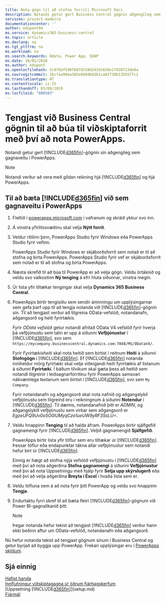 ```yaml
---
title: Nota gögn til að stofna forrit| Microsoft Docs
description: Notandi getur gert Business Central gögnin aðgengileg sem gagnaveitu og tiltekið OData vefslóð úr vefþjónustunni til að búa til viðskiptaforrit með því að nota PowerApps.
services: project-madeira
documentationcenter: ''
author: edupont04
ms.service: dynamics365-business-central
ms.topic: article
ms.devlang: na
ms.tgt_pltfrm: na
ms.workload: na
ms.search.keywords: Odata, Power App, SOAP
ms.date: 10/01/2018
ms.author: edupont
ms.openlocfilehash: 5c07daf590fb87d318d2d3dc656e17838f23de8a
ms.sourcegitcommit: 1bcfaa99ea302e6b84b8361ca02730b135557fc1
ms.translationtype: HT
ms.contentlocale: is-IS
ms.lasthandoff: 03/08/2019
ms.locfileid: "800583"
---
```

# <a name="connecting-to-your-business-central-data-to-build-a-business-app-using-powerapps"></a>Tengjast við Business Central gögnin til að búa til viðskiptaforrit með því að nota PowerApps.
Notandi getur gert [!INCLUDE[d365fin](includes/d365fin_md.md)]-gögnin sín aðgengileg sem gagnaveitu í PowerApps.  

> [!NOTE]  
>   Notandi verður að vera með gildan reikning hjá [!INCLUDE[d365fin](includes/d365fin_md.md)] og hjá PowerApps.  

## <a name="to-add-included365finincludesd365finmdmd-as-a-data-source-in-powerapps"></a>Til að bæta [!INCLUDE[d365fin](includes/d365fin_md.md)] við sem gagnaveitu í PowerApps
1. Flettið í [powerapps.microsoft.com](https://powerapps.microsoft.com/en-us/) í vafranum og skráið ykkur svo inn.
2. Á vinstra yfirlitssvæðinu skal velja **Nýtt forrit**.
3. Veldur ritilinn þinn, PowerApps Studio fyrir Windows eða PowerApps Studio fyrir vefinn.

   PowerApps Studio fyrir Windows er skjáborðsforrit sem notað er til að stofna og birta PowerApps. PowerApps Studio fyrir vef er skjáborðsforrit sem notað er til að stofna og birta PowerApps.
4. Næsta skrefið til að búa til PowerApp er að velja gögn. Veldu örtáknið og veldu svo valkostinn **Ný tenging** á efri hluta síðunnar, vinstra megin.
5. Úr lista yfir tiltækar tengingar skal velja **Dynamics 365 Business Central**.
6. PowerApps birtir tengisíðu sem sendir áminningu um upplýsingarnar sem gefa þarf upp til að tengja notanda við [!INCLUDE[d365fin](includes/d365fin_md.md)]-gögnin sín. Til að tengjast verður að tilgreina OData-vefslóð, notandanafn, aðgangsorð og heiti fyrirtækis.

   Fyrir *OData vefslóð* getur notandi afritað OData V4 vefslóð fyrir hverja þá vefþjónustu sem talin er upp á síðunni **Vefþjónustur** í [!INCLUDE[d365fin](includes/d365fin_md.md)], svo sem `https://mycompany.businesscentral.dynamics.com:7048/MS/ODataV4/`.  

   Fyrir *Fyrirtækisheiti* skal nota heitið sem birtist í reitnum **Heiti** á síðunni **Stofngögn** í [!INCLUDE[d365fin](includes/d365fin_md.md)]. Ef [!INCLUDE[d365fin](includes/d365fin_md.md)] notanda inniheldur mörg fyrirtæki skal velja viðeigandi heiti fyrirtækis af listanum á síðunni **Fyrirtæki**. Í báðum tilvikum skal gæta þess að heitið sem notandi tilgreinir í leiðsagnarforritinu fyrir PowerApps samsvari nákvæmlega textanum sem birtist í [!INCLUDE[d365fin](includes/d365fin_md.md)], svo sem `My Company`.

   Fyrir notandanafn og aðgangsorð skal nota nafnið og aðgangslykil vefþjónustu sem tilgreind eru í reikningnum á síðunni **Notendur** í [!INCLUDE[d365fin](includes/d365fin_md.md)]. Til dæmis, notandanafnið þitt er *ADMIN*, og aðgangslykill vefþjónustu sem virkar sem aðgangsorð er *EgzeUFQ9Uv0o5O0lUMyqCzo1ueUW9yRF3SsLU=*.
7. Veldu hnappinn **Tenging** til að halda áfram. PowerApps birtir sjálfgefið gagnamengi fyrir [!INCLUDE[d365fin](includes/d365fin_md.md)]. Veljið gagnamengið **Sjálfgefið**.

   PowerApps birtir lista yfir töflur sem eru tiltækar úr [!INCLUDE[d365fin](includes/d365fin_md.md)]. Þessar töflur eða endapunktar tákna allar vefþjónustur sem notandi hefur birt úr [!INCLUDE[d365fin](includes/d365fin_md.md)].

   Einnig er hægt að stofna nýja vefslóð vefþjónustu í [!INCLUDE[d365fin](includes/d365fin_md.md)] með því að nota aðgerðina **Stofna gagnamengi** á síðunni **Vefþjónustur** með því að nota Uppsetningu með hjálp fyrir **Setja upp skýrslugerð** eða með því að velja aðgerðina **Breyta í Excel** í hvaða lista sem er.
8. Veldu töfluna sem á að nota fyrir þitt PowerApp og veldu svo hnappinn **Tengja**.
9. Endurtaktu fyrri skref til að bæta fleiri [!INCLUDE[d365fin](includes/d365fin_md.md)]-gögnum við Power BI-gagnalíkanið þitt.

   > [!NOTE]  
   >    Þegar notanda hefur tekist að tengjast [!INCLUDE[d365fin](includes/d365fin_md.md)] verður hann ekki beðinn aftur um OData-vefslóð, notandanafn eða aðgangsorð.

Nú hefur notanda tekist að tengjast gögnum sínum í Business Central og getur byrjað að byggja upp PowerApp. Frekari upplýsingar eru í [PowerApps skjölum](https://powerapps.microsoft.com/tutorials/getting-started/).

## <a name="see-also"></a>Sjá einnig
[Hafist handa](product-get-started.md)  
[Innflutningur viðskiptagagna úr öðrum fjárhagskerfum](across-import-data-configuration-packages.md)  
[Uppsetning [!INCLUDE[d365fin](includes/d365fin_md.md)]](setup.md)  
[Fjármál](finance.md)  

